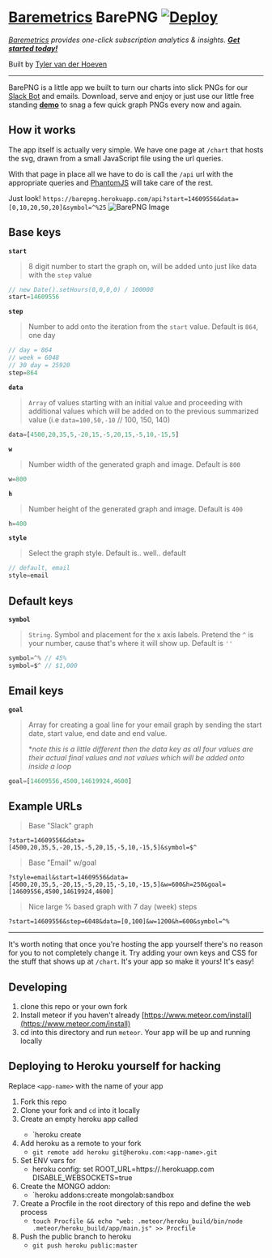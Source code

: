 # [Baremetrics](https://baremetrics.com/) BarePNG [![Deploy](https://www.herokucdn.com/deploy/button.svg)](https://heroku.com/deploy?template=https://github.com/baremetrics/barepng/tree/public)
_[Baremetrics](https://baremetrics.com) provides one-click subscription analytics & insights. **[Get started today!](https://baremetrics.com)**_

Built by [Tyler van der Hoeven](https://github.com/tyvdh)

---

BarePNG is a little app we built to turn our charts into slick PNGs for our [Slack Bot](https://slack.com/apps/A0PSKV32Q-baremetrics) and emails. Download, serve and enjoy or just use our little free standing **[demo](https://barepng.herokuapp.com)** to snag a few quick graph PNGs every now and again.

## How it works

The app itself is actually very simple. We have one page at `/chart` that hosts the svg, drawn from a small JavaScript file using the url queries.

With that page in place all we have to do is call the `/api` url with the appropriate queries and [PhantomJS](http://phantomjs.org/) will take care of the rest.

Just look! `https://barepng.herokuapp.com/api?start=14609556&data=[0,10,20,50,20]&symbol=^%25`
![BarePNG Image](https://barepng.herokuapp.com/api?start=14609556&data=[0,10,20,50,20]&symbol=^%25)

## Base keys
**`start`**
> 8 digit number to start the graph on, will be added unto just like data with the `step` value 

```js
// new Date().setHours(0,0,0,0) / 100000
start=14609556
```

**`step`**
> Number to add onto the iteration from the `start` value. Default is `864`, one day

```js
// day = 864
// week = 6048
// 30 day = 25920
step=864
```

**`data`**
> `Array` of values starting with an initial value and proceeding with additional values which will be added on to the previous summarized value (i.e `data=100,50,-10` // 100, 150, 140)

```js
data=[4500,20,35,5,-20,15,-5,20,15,-5,10,-15,5]
```

**`w`**
> Number width of the generated graph and image. Default is `800`

```js
w=800
```

**`h`**
> Number height of the generated graph and image. Default is `400`

```js
h=400
```

**`style`**
> Select the graph style. Default is.. well.. default

```js
// default, email
style=email
```

## Default keys
**`symbol`**
> `String`. Symbol and placement for the x axis labels. Pretend the `^` is your number, cause that's where it will show up. Default is `''`

```js
symbol=^% // 45%
symbol=$^ // $1,000
```

## Email keys
**`goal`**
> Array for creating a goal line for your email graph by sending the start date, start value, end date and end value. 
>  
> **note this is a little different then the data key as all four values are their actual final values and not values which will be added onto inside a loop*

```js
goal=[14609556,4500,14619924,4600]
```

## Example URLs
> Base "Slack" graph

```
?start=14609556&data=[4500,20,35,5,-20,15,-5,20,15,-5,10,-15,5]&symbol=$^
```

> Base "Email" w/goal

```
?style=email&start=14609556&data=[4500,20,35,5,-20,15,-5,20,15,-5,10,-15,5]&w=600&h=250&goal=[14609556,4500,14619924,4600]
```

> Nice large % based graph with 7 day (week) steps

```
?start=14609556&step=6048&data=[0,100]&w=1200&h=600&symbol=^%
```

---

It's worth noting that once you're hosting the app yourself there's no reason for you to not completely change it. Try adding your own keys and CSS for the stuff that shows up at `/chart`. It's your app so make it yours! It's easy!

## Developing

1. clone this repo or your own fork
2. Install meteor if you haven't already [https://www.meteor.com/install](https://www.meteor.com/install)
3. cd into this directory and run `meteor`. Your app will be up and running locally

## Deploying to Heroku yourself for hacking

Replace `<app-name>` with the name of your app

1. Fork this repo
2. Clone your fork and `cd` into it locally
3. Create an empty heroku app called <app-name>
    * `heroku create <app-name>
4. Add heroku as a remote to your fork
    * `git remote add heroku git@heroku.com:<app-name>.git`
5. Set ENV vars for
    * heroku config: set ROOT_URL=https://<app-name>.herokuapp.com DISABLE_WEBSOCKETS=true
6. Create the MONGO addon:
    * `heroku addons:create mongolab:sandbox
7. Create a Procfile in the root directory of this repo and define the web process
    * `touch Procfile && echo "web: .meteor/heroku_build/bin/node .meteor/heroku_build/app/main.js" >> Procfile`
8. Push the public branch to heroku
    * `git push heroku public:master`
